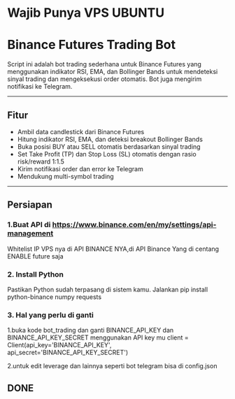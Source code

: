 # Wajib Punya VPS UBUNTU

# Binance Futures Trading Bot

Script ini adalah bot trading sederhana untuk Binance Futures yang menggunakan indikator RSI, EMA, dan Bollinger Bands untuk mendeteksi sinyal trading dan mengeksekusi order otomatis. Bot juga mengirim notifikasi ke Telegram.

---

## Fitur
- Ambil data candlestick dari Binance Futures
- Hitung indikator RSI, EMA, dan deteksi breakout Bollinger Bands
- Buka posisi BUY atau SELL otomatis berdasarkan sinyal trading
- Set Take Profit (TP) dan Stop Loss (SL) otomatis dengan rasio risk/reward 1:1.5
- Kirim notifikasi order dan error ke Telegram
- Mendukung multi-symbol trading

---

## Persiapan
### 1.Buat API di https://www.binance.com/en/my/settings/api-management
Whitelist IP VPS nya di API BINANCE NYA,di API Binance Yang di centang ENABLE future saja 

### 2. Install Python 
Pastikan Python sudah terpasang di sistem kamu.
Jalankan pip install python-binance numpy requests

### 3. Hal yang perlu di ganti
1.buka kode bot_trading dan ganti BINANCE_API_KEY dan BINANCE_API_KEY_SECRET menggunakan API key mu
client = Client(api_key='BINANCE_API_KEY',
                api_secret='BINANCE_API_KEY_SECRET')<br>
                
2.untuk edit leverage dan lainnya seperti bot telegram bisa di config.json
## DONE
